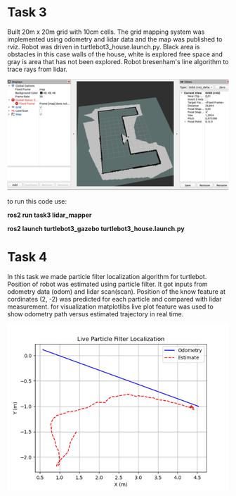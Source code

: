 # Task 3

Built 20m x 20m grid with 10cm cells. The grid mapping system was implemented using odometry and lidar data and the map was published to rviz. Robot was driven in turtlebot3_house.launch.py. Black area is obstacles in this case walls of the house, white is explored free space and gray is area that has not been explored. Robot bresenham's line algorithm to trace rays from lidar.

![alt text](task3.png)

to run this code use: 

**ros2 run task3 lidar_mapper**

**ros2 launch turtlebot3_gazebo turtlebot3_house.launch.py**


# Task 4

In this task we made particle filter localization algorithm for turtlebot. Position of robot was estimated using particle filter. It got inputs from odometry data (odom) and lidar scan(scan). Position of the know feature  at cordinates (2, -2) was predicted for each particle and compared with lidar measurement. 
for visualization matplotlibs live plot feature was used to show odometry path versus estimated trajectory in real time.

![alt text](task4.png)
